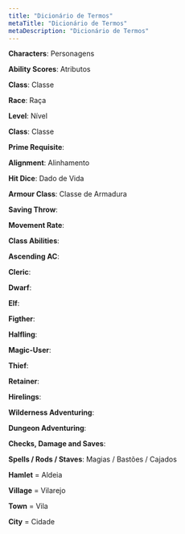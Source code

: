 ```yaml
---
title: "Dicionário de Termos"
metaTitle: "Dicionário de Termos"
metaDescription: "Dicionário de Termos"
---
```


**Characters**: Personagens

**Ability Scores**: Atributos

**Class**: Classe

**Race**: Raça

**Level**: Nível

**Class**: Classe

**Prime Requisite**:

**Alignment**: Alinhamento

**Hit Dice**: Dado de Vida

**Armour Class**: Classe de Armadura

**Saving Throw**: 

**Movement Rate**:

**Class Abilities**:

**Ascending AC**:

**Cleric**:

**Dwarf**:

**Elf**:

**Figther**:

**Halfling**:

**Magic-User**:

**Thief**:

**Retainer**:

**Hirelings**:

**Wilderness Adventuring**:

**Dungeon Adventuring**:

**Checks, Damage and Saves**:

**Spells / Rods / Staves**: Magias / Bastões / Cajados

**Hamlet** = Aldeia

**Village** = Vilarejo

**Town** = Vila

**City** = Cidade
